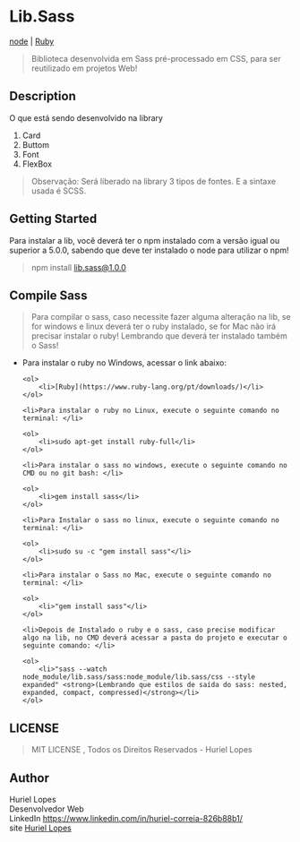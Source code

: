 # Lib.Sass

[node](https://nodejs.org/en/) | [Ruby](https://www.ruby-lang.org/pt/downloads/)

> Biblioteca desenvolvida em Sass pré-processado em CSS, para ser reutilizado em projetos Web!

## Description

O que está sendo desenvolvido na library

<ol>
	<li>Card</li>
	<li>Buttom</li>
	<li>Font</li>
	<li>FlexBox</li>
</ol>

> Observação: Será liberado na library 3 tipos de fontes. E a sintaxe usada é SCSS.

## Getting Started

Para instalar a lib, você deverá ter o npm instalado com a versão igual ou superior a 5.0.0, sabendo que deve ter instalado o node para utilizar o npm!

> npm install lib.sass@1.0.0

## Compile Sass

> Para compilar o sass, caso necessite fazer alguma alteração na lib, se for windows e linux deverá ter o ruby instalado, se for Mac não irá precisar instalar o ruby! Lembrando que deverá ter instalado também o Sass!

<ul>
	<li>Para instalar o ruby no Windows, acessar o link abaixo: </li>
	
	<ol>
		<li>[Ruby](https://www.ruby-lang.org/pt/downloads/)</li>
	</ol>
	
	<li>Para instalar o ruby no Linux, execute o seguinte comando no terminal: </li>
	
	<ol>
		<li>sudo apt-get install ruby-full</li>
	</ol>
	
	<li>Para instalar o sass no windows, execute o seguinte comando no CMD ou no git bash: </li>
	
	<ol>
		<li>gem install sass</li>
	</ol>

	<li>Para Instalar o sass no linux, execute o seguinte comando no terminal: </li>

	<ol>
 		<li>sudo su -c "gem install sass"</li>
	</ol>

	<li>Para instalar o Sass no Mac, execute o seguinte comando no terminal: </li>

	<ol>
		<li>"gem install sass"</li>
	</ol>

	<li>Depois de Instalado o ruby e o sass, caso precise modificar algo na lib, no CMD deverá acessar a pasta do projeto e executar o seguinte comando: </li>

	<ol>
		<li>"sass --watch node_module/lib.sass/sass:node_module/lib.sass/css --style expanded" <strong>(Lembrando que estilos de saída do sass: nested, expanded, compact, compressed)</strong></li>
	</ol>
</ul>

## LICENSE

> MIT LICENSE , Todos os Direitos Reservados - Huriel Lopes

## Author

Huriel Lopes <br />
Desenvolvedor Web <br />
LinkedIn <a href="https://www.linkedin.com/in/huriel-correia-826b88b1/" target="_blank">https://www.linkedin.com/in/huriel-correia-826b88b1/</a> <br />
site [Huriel Lopes](https://huriellopes.github.io)